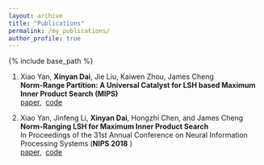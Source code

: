 ```yaml
---
layout: archive
title: "Publications"
permalink: /my_publications/
author_profile: true
---
```



{% include base_path %}

1. Xiao Yan, **Xinyan Dai**, Jie Liu, Kaiwen Zhou, James Cheng  
**Norm-Range Partition: A Universal Catalyst for LSH based Maximum Inner Product Search (MIPS)**  
[paper,](https://arxiv.org/pdf/1810.09104)&nbsp;&nbsp;[code](https://github.com/xinyandai/similarity-search/tree/mipsex)  

2. Xiao Yan, Jinfeng Li, **Xinyan Dai**, Hongzhi Chen, and James Cheng  
**Norm-Ranging LSH for Maximum Inner Product Search**  
In Proceedings of the 31st Annual Conference on Neural Information Processing Systems (**NIPS 2018** )   
[paper,](https://arxiv.org/pdf/1809.08782.pdf)&nbsp;&nbsp;[code](https://github.com/xinyandai/similarity-search/tree/mipsex)  

